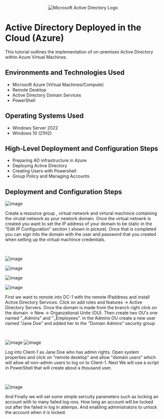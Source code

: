 <p align="center">
<img src="https://i.imgur.com/pU5A58S.png" alt="Microsoft Active Directory Logo"/>
</p>

<h1> Active Directory Deployed in the Cloud (Azure)</h1>
This tutorial outlines the implementation of on-premises Active Directory within Azure Virtual Machines.<br />

<h2>Environments and Technologies Used</h2>

- Microsoft Azure (Virtual Machines/Compute)
- Remote Desktop
- Active Directory Domain Services
- PowerShell

<h2>Operating Systems Used </h2>

- Windows Server 2022
- Windows 10 (21H2)

<h2>High-Level Deployment and Configuration Steps</h2>

- Preparing AD infrastructure in Azure
- Deploying Active Directory
- Creating Users with Powershell
- Group Policy and Managing Accounts

<h2>Deployment and Configuration Steps</h2>

![image](https://github.com/user-attachments/assets/c1c64a9f-8603-4112-9bfe-8a4f1a40f3c5)

<p>
 Create a resource group , virtual network and virtural machince containing the virutal network as your newtork domain. Once the virtual netowrk is created you want to set the IP address of your domain to be static in the "Edit IP Configuration" section ( shown in picture). Once that is completed you can sign into the domain with the user and password that you created when setting up the virtual machince credentials. 
  
</p>
<br />

![image](https://github.com/user-attachments/assets/d6020c7c-8ffb-41e4-8ba7-22b33d810b00)

![image](https://github.com/user-attachments/assets/4d5f8b5c-d544-4099-a5d4-3f782bea4639)

![image](https://github.com/user-attachments/assets/fc8ecf86-7e1a-48ad-8889-86ac85eceb28)

![image](https://github.com/user-attachments/assets/47655bb7-6a96-4a8f-944b-18cd226a55f8)

<p>
First we want to remote into DC-1 with the remote IPaddress and install Active Directory Services. Click on add roles and features -> Active Directory Servers. Once the domain is made from the branch right click on the domain -> New -> Organzational Unite (OU). Then create two OU's one named "_Admins" and  "_Employees". In the Admins OU create a new user named "Jane Doe" and added her to the "Domain Admins" security group
</p>
<br />

![image](https://github.com/user-attachments/assets/8740618e-4e92-4a27-bd62-8807fca4cc4e)
![image](https://github.com/user-attachments/assets/7ec2f990-2417-48df-877f-1c83e00d4eba)


<p>
Log into Client-1 as Jane Doe who has admin rights. Open system properties and click on "remote desktop" and allow "domain users" which will allow all non-admin users to log on to Client-1. Next We will use a script in PowerShell that will create about a thousand user. 
</p>
<br />

![image](https://github.com/user-attachments/assets/0a8e0f58-da95-465b-b9d8-38eec62e22e5)

<p>
And Finally we will set some simple sercuity parameters such as locking an account with to many failed log-ons. How long an account will be locked out after the failed in log in attemps. And enabling administrators to unlock the account when it is locked.
</p>
<br />
